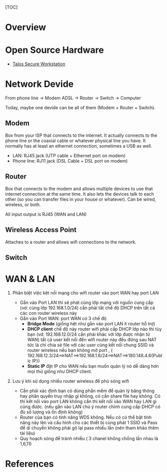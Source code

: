 [TOC]

# Overview

# Open Source Hardware
- [Talos Secure Workstation][3]

# Network Devide
From phone line -> Modem ADSL -> Router -> Switch -> Computer

Today, maybe one devide can be all of them (Modem + Router + Switch).

## Modem
Box from your ISP that connects to the internet. It actually connects to the phone line or the coaxial cable or whatever physical line you have. It normally has at least an ethernet connection, sometimes a USB as well.

- LAN: RJ45 jack (UTP cable + Ethernet port on modem)
- Phone line: RJ11 jack (DSL Cable + DSL port on modem)

## Router
Box that connects to the modem and allows multiple devices to use that internet connection at the same time. It also lets the devices talk to each other (so you can transfer files in your house or whatever). Can be wired, wireless, or both.

All input output is RJ45 (WAN and LAN)

## Wireless Access Point
Attaches to a router and allows wifi connections to the network.

## Switch

# WAN & LAN
1. Phân biệt việc kêt nối mạng cho wifi router vào port WAN hay port LAN
	- Gắn vào Port LAN thì sẽ phát cùng lớp mạng với nguồn cung cấp (vd: cùng lớp 192.168.1.0/24) cần phải tắt chế độ DHCP trên tất cả các con router wireless này
	- Gắn vào Port WAN: port WAN có 3 chế độ
		+ **Bridge Mode** (giống hệt như gắn vào port LAN ít router hỗ trợ)
		+ **DHCP client** chế độ này router wifi phải cấp DHCP lớp nào thì tùy bạn (vd: 192.168.12.0/24 cần phải khác với lớp được nhận từ WAN) tất cả user kết nối đến wifi router này đều đứng sau NAT tức là chỉ chia sẻ file với các user cùng kết nối chung SSID và router wireless nếu bạn không mở port , ( 192.168.12.3/24==>NAT==>192.168.1.6/24==>NAT==>180.148.4.6{Public IP})
		+ **Static IP** đặt IP cho WAN nếu bạn muốn quản lý nó dễ dàng hơn mọi thứ giống như DHCP client.

2. Lưu ý khi sử dụng nhiều router wireless để phủ sóng wifi
	- Cần phải xác định bạn có dùng phần mềm để quản lý băng thông hay phân quyền truy nhập gì không, có cần share file hay không. Có thì kết nối vào port LAN không cần thì kết nối vào WAN hay LAN gì cũng được. (nếu gắn vào LAN chú ý router chính cung cấp DHCP có đủ số lượng và ổn định không)
	- Router của bạn có tính năng WDS không. Nếu có có thể bật tính năng này lên và cấu hình cho các thiết bị cùng phát 1 SSID và Pass để di chuyển không phải gõ lại pass nhiều lần (nên tham khảo thêm tài liệu)
	- Quy hoạch sóng để tránh nhiễu ( 3 chanel không chồng lấn nhau là 1,6,11)


# References
[1]: https://en.wikipedia.org/wiki/List_of_open-source_hardware_projects "Wikipedia - List of open-source hardware projects"
[2]: https://en.wikipedia.org/wiki/Open-source_hardware "Wikipedia - Open source hardware"
[3]: https://www.crowdsupply.com/raptor-computing-systems/talos-secure-workstation "Talos Secure Workstation"
